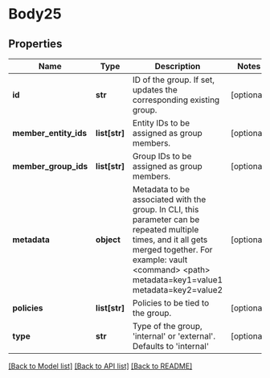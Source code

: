 # Body25

## Properties
Name | Type | Description | Notes
------------ | ------------- | ------------- | -------------
**id** | **str** | ID of the group. If set, updates the corresponding existing group. | [optional] 
**member_entity_ids** | **list[str]** | Entity IDs to be assigned as group members. | [optional] 
**member_group_ids** | **list[str]** | Group IDs to be assigned as group members. | [optional] 
**metadata** | **object** | Metadata to be associated with the group. In CLI, this parameter can be repeated multiple times, and it all gets merged together. For example: vault &lt;command&gt; &lt;path&gt; metadata&#x3D;key1&#x3D;value1 metadata&#x3D;key2&#x3D;value2 | [optional] 
**policies** | **list[str]** | Policies to be tied to the group. | [optional] 
**type** | **str** | Type of the group, &#x27;internal&#x27; or &#x27;external&#x27;. Defaults to &#x27;internal&#x27; | [optional] 

[[Back to Model list]](../README.md#documentation-for-models) [[Back to API list]](../README.md#documentation-for-api-endpoints) [[Back to README]](../README.md)

